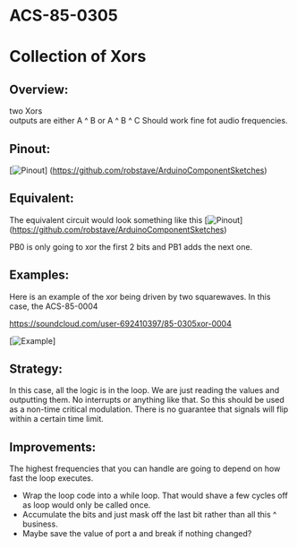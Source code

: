 # ACS-85-0305
Collection of Xors
==============


## Overview:
two Xors  
outputs are either A ^ B or A ^ B ^ C
Should work fine fot audio frequencies.

 
## Pinout:
[![Pinout](https://github.com/robstave/ArduinoComponentSketches/blob/master/ACS-85%20ATTiny85%20sketches/ACS-85-0305/images/acs-85-0305.png)] (https://github.com/robstave/ArduinoComponentSketches)

## Equivalent:
The equivalent circuit would look something like this
[![Pinout](https://github.com/robstave/ArduinoComponentSketches/blob/master/ACS-85%20ATTiny85%20sketches/ACS-85-0305/images/ACS-85-0305-xor.png)] (https://github.com/robstave/ArduinoComponentSketches)

PB0 is only going to xor the first 2 bits and PB1 adds the next one.
 

## Examples:
 
Here is an example of the xor being driven by two squarewaves. In this case, the ACS-85-0004
 
https://soundcloud.com/user-692410397/85-0305xor-0004 
 
[![Example](https://github.com/robstave/ArduinoComponentSketches/blob/master/ACS-85%20ATTiny85%20sketches/ACS-85-0305/images/ACS-85-0305-0004.png)]

 
 
 

## Strategy:
In this case, all the logic is in the loop. We are just reading the values and outputting them.  No interrupts or anything like that.
So this should be used as a non-time critical modulation.  There is no guarantee that signals will flip within a certain time limit.

## Improvements:
The highest frequencies that you can handle are going to depend on how fast the loop executes.  
 - Wrap the loop code into a while loop.   That would shave a few cycles off as loop would only be called once.  
 - Accumulate the bits and just mask off the last bit rather than all this ^ business.
 - Maybe save the value of port a and break if nothing changed?

